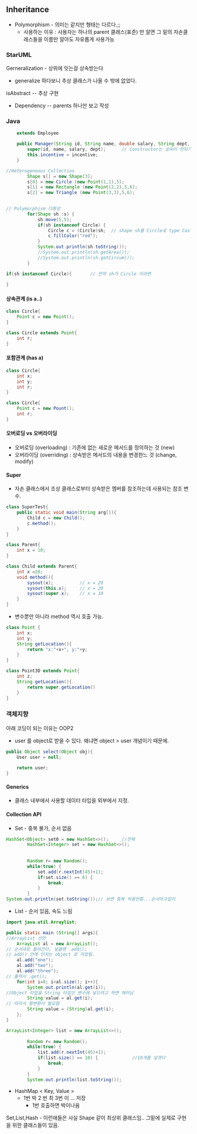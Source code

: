 ## Inheritance

- Polymorphism - 의미는 같지만 형태는 다르다.;;
  - 사용하는 이유 : 사용자는 하나의 parent 클래스(표준) 만 알면 그 밑의 자손클래스들을 이름만 알아도 자유롭게 사용가능

### StarUML

Gerneralization - 상위에 잇는걸 상속받는다

- generalize 하다보니 추상 클래스가 나올 수 밖에 없었다.

isAbstract -- 추상 구현

- Dependency  -- parents 하나만 보고 작성





### Java

``` java
	extends Employee

	public Manager(String id, String name, double salary, String dept, double incentive) {
		super(id, name, salary, dept);		// Constructor는 상속이 안되기 때문에 선언
		this.incentive = incentive;
	}

//Heterogeneous Collection
		Shape s[] = new Shape[3];
		s[0] = new Circle (new Point(1,1),5);
		s[1] = new Rectangle (new Point(2,2),5,6);
		s[2] = new Triangle (new Point(3,3),5,6);
		

// Polymorphism 다형성
		for(Shape sh :s) {
			sh.move(5,5);
			if(sh instanceof Circle) {
				Circle c = (Circle)sh;	// shape sh를 Circle로 type Casting
				c.fillColor("red");
			}
			System.out.println(sh.toString());
			//System.out.println(sh.getArea());
			//System.out.println(sh.getCircum());
		}

```

``` java
if(sh instanceof Circle){		// 만약 sh가 Circle 이라면 
    
}
```

 #### 상속관계 (is a..)

``` java
class Circle{
    Point c = new Point();
}

class Circle extends Point{
    int r;
}
```



#### 포함관계 (has a)

``` java
class Circle{
    int x;
    int y;
    int r;
}

class Circle{
    Point c = new Pount();
    int r;
}
```

#### 오버로딩 vs 오버라이딩

- 오버로딩 (overloading) : 기존에 없는 새로운 메서드를 정의하는 것 (new)
- 오버라이딩 (overriding) : 상속받은 메서드의 내용을 변경한느 것 (change, modify)



#### Super

- 자손 클래스에서 조상 클래스로부터 상속받은 멤버를 참조하는데 사용되는 참조 변수.

``` java
class SuperTest{
    public static void main(String arg[]){
        Child c = new Child();
        c.method();
    }
}

class Parent{
    int x = 10;
}

class Child extends Parent{
    int x =20;
    void method(){
        sysout(x);			// x = 20
        sysout(this.x);		// x = 20
        sysout(super.x);	// x = 10
    }
}
```

- 변수뿐만 아니라 method 역시 호출 가능.

``` java
class Point {
    int x;
    int y;
    String getLocation(){
        return "x:"+x+", y:"+y;
    }
}

class Point3D extends Point{
    int z;
    String getLocation(){
        return super.getLocation()
    }
}
```

### 객체지향 

아래 코딩이 되는 이유는 OOP2

- user 를 object로  받을 수 있다.  왜냐면 object > user 개념이기 때문에.

``` java
public Object select(Object obj){
    User user = null;
    
    return user;
}
```



#### Generics

- 클래스 내부에서 사용할 데이터 타입을 외부에서 지정.





#### Collection API

- Set -  중복 불가,  순서 없음

``` java
HashSet<Object> set0 = new HashSet<>();		//전체
		HashSet<Integer> set = new HashSet<>();
	
		
		Random r= new Random();
		while(true) {
			set.add(r.nextInt(45)+1);
			if(set.size() == 6) {
				break;
			}
		}
System.out.println(set.toString());// 보면 중복 허용안함...순서마구잡이
```



- List  - 순서 있음, 속도 느림

```java
import java.util.Arraylist;

public static main (String[] args){
//ArrayList 선언
    ArrayList al = new ArrayList();
// 순서대로 들어간다, 넣을떈 .add();
// add() 안에 인자는 object 로 저장됨.    
    al.add("one");
    al.add("two");
    al.add("three");
// 출력시 .get();    
    for(int i=0; i<al.size(); i++){
        System.out.println(al.get(i));
//Object 타입을 String 타입인 변수에 넣으려고 하면 에러남        
        String value = al.get(i);
// 따라서 형변환이 필요함
        String value = (String)al.get(i);
    };
}
```



``` java
ArrayList<Integer> list = new ArrayList<>();
		
		Random r= new Random();
		while(true) {
			list.add(r.nextInt(45)+1);
			if(list.size() == 10) {				//10개를 넣겟다 
				break;
			}
		}
		System.out.println(list.toString());	
```



- HashMap < Key, Value >  
  - 1번 박 2 번 최 3번 이 ... 저장
    - 1번 호출하면 박이나옴

Set,List,Hash - 이런애들은 사실 Shape 같이 최상위 클래스임.. 그밑에 실제로 구현을 위한 클래스들이 있음.